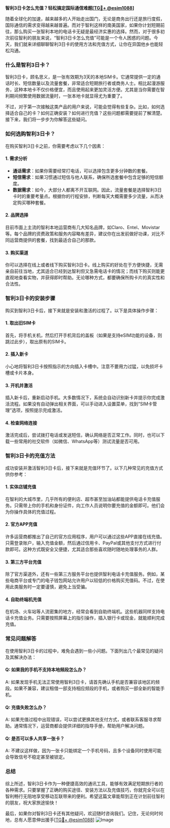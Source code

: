 **智利3日卡怎么充值？轻松搞定国际通信难题[[TG💪+ @esim1088](https://t.me/s/esim1088)]**

随着全球化的加速，越来越多的人开始走出国门，无论是商务出行还是旅行度假，国际通信的需求变得越来越普遍。而对于智利这样的南美国家，如果你计划短期前往，那么购买一张智利本地的电话卡无疑是最经济实惠的选择。然而，对于很多初次前往智利的朋友来说，“智利3日卡怎么充值”可能是一个令人困惑的问题。今天，我们就来详细聊聊智利3日卡的使用方法和充值方式，让你在异国他乡也能轻松沟通。

### 什么是智利3日卡？

智利3日卡，顾名思义，是一张有效期为3天的本地SIM卡。它通常提供一定的通话时长、短信数量以及流量套餐，非常适合短期旅行者或商务人士。相比起漫游服务，这种本地卡不仅价格便宜，而且使用起来更加灵活方便。尤其是当你需要在智利期间频繁使用数据流量时，一张本地卡就显得尤为重要了。

不过，对于第一次接触这类产品的用户来说，可能会觉得有些复杂。比如，如何选择适合自己的卡？如何正确安装？如何进行充值？这些问题都需要提前了解清楚。接下来，我们将一步步为你解答这些疑问。

### 如何选购智利3日卡？

在购买智利3日卡之前，你需要考虑以下几个因素：

#### 1. **需求分析**
   - **通话需求**：如果你需要经常打电话，可以选择包含更多分钟数的套餐。
   - **短信需求**：如果习惯通过短信与他人联系，确保所选套餐中包含足够的短信额度。
   - **数据需求**：如今，大部分人都离不开互联网。因此，流量套餐是选择智利3日卡时的重要考量点。根据你的行程安排，判断每天大概需要多少流量，从而决定购买哪种套餐。

#### 2. **品牌选择**
   目前市面上主流的智利本地运营商有几大知名品牌，如Claro、Entel、Movistar等。每个品牌的资费政策和服务内容略有差异，建议你在出发前做好功课，对比不同运营商提供的套餐，找到最适合自己的那款。

#### 3. **购买渠道**
   你可以选择在线上或者线下购买智利3日卡。线上购买的好处在于方便快捷，无需亲自前往当地，尤其适合已经到达智利但又急需电话卡的情况；而线下购买则能更直观地查看实物，并获得即时帮助。无论哪种方式，都要确保所购卡片的真实性和合法性。

### 智利3日卡的安装步骤

购买到智利3日卡后，接下来就是安装和激活的过程了。以下是具体操作步骤：

#### 1. **取出旧SIM卡**
   首先，将手机关机，然后打开手机背后的盖板（如果是支持eSIM功能的设备，则跳过此步），取出原有的SIM卡。

#### 2. **插入新卡**
   小心地将智利3日卡按照指示的方向插入卡槽中。注意不要用力过猛，以免损坏卡槽或卡片本身。

#### 3. **开机并激活**
   插入新卡后，重新启动手机。大多数情况下，系统会自动识别新卡并提示你完成激活流程。如果没有自动弹出相关界面，可以手动进入设置菜单，找到“SIM卡管理”选项，按照提示完成激活。

#### 4. **检查网络连接**
   激活完成后，尝试拨打电话或发送短信，确认网络是否正常工作。同时，也可以下载一些常用的社交软件（如微信、WhatsApp等）测试流量是否可用。

### 智利3日卡的充值方法

成功安装并激活智利3日卡后，接下来就是充值环节了。以下几种常见的充值方式供你参考：

#### 1. **实体店铺充值**
   在智利的大城市里，几乎所有的便利店、超市甚至加油站都能提供电话卡充值服务。只需带上你的手机和身份证件，向工作人员说明你要充值的金额即可。他们会为你操作具体的充值过程。

#### 2. **官方APP充值**
   许多运营商都推出了自己的官方应用程序，用户可以通过这些APP直接在线充值。只需登录账户，输入充值金额，然后通过信用卡、PayPal或其他支付方式进行付款即可。这种方式既安全又便捷，尤其适合那些喜欢随时随地处理事务的人群。

#### 3. **第三方平台充值**
   除了官方渠道外，还有一些第三方服务平台也提供智利电话卡充值服务。例如，某些电商平台或专门的电子钱包网站允许用户以较低的价格购买充值码。不过，在使用此类服务时一定要谨慎，避免上当受骗。

#### 4. **自助终端机充值**
   在机场、火车站等人流密集的地方，经常会看到自助终端机。这些机器同样支持电话卡充值业务。只需要按照屏幕上的指引操作，插入银行卡或现金，就能顺利完成充值。

### 常见问题解答

在使用智利3日卡的过程中，难免会遇到一些小问题。下面列出几个最常见的疑问及其解决办法：

#### Q: 如果我的手机不支持本地频段怎么办？
A: 如果发现手机无法正常使用智利3日卡，请首先确认手机是否兼容该地区的频段。如果不兼容，建议租借一部支持相应频段的手机，或者购买一部全新的智能手机。

#### Q: 充值失败怎么办？
A: 如果充值过程中出现错误，可以尝试更换其他支付方式，或者联系客服寻求帮助。通常情况下，运营商都会提供详细的指导手册，帮助用户解决问题。

#### Q: 是否可以多人共享一张卡？
A: 不建议这样做，因为一张卡只能绑定一个手机号码，且多个设备同时使用可能会导致信号不稳定甚至被锁定。

### 总结

综上所述，智利3日卡作为一种便捷高效的通讯工具，能够有效满足短期旅行者的各种需求。只要掌握了正确的购买途径、安装方法以及充值技巧，你就完全可以在智利畅行无阻地享受移动互联带来的便利。希望这篇文章能帮到正在计划前往智利的朋友，祝大家旅途愉快！

最后，如果你对智利3日卡还有其他疑问，欢迎随时咨询我们。记住，无论何时何地，总有人愿意伸出援手[[TG💪+ @esim1088](https://t.me/s/esim1088)] ![Image](https://i.postimg.cc/4NQfJmqS/Snipaste-2025-05-13-00-14-12.png)